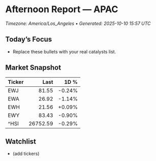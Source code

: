 # Afternoon Report — APAC
_Timezone: America/Los_Angeles • Generated: 2025-10-10 15:57 UTC_

## Today’s Focus
- Replace these bullets with your real catalysts list.

## Market Snapshot
| Ticker | Last | 1D % |
|---|---:|---:|
| EWJ | 81.55 | -0.24% |
| EWA | 26.92 | -1.14% |
| EWH | 21.56 | +0.09% |
| EWY | 83.43 | -0.90% |
| ^HSI | 26752.59 | -0.29% |

## Watchlist
- (add tickers)
